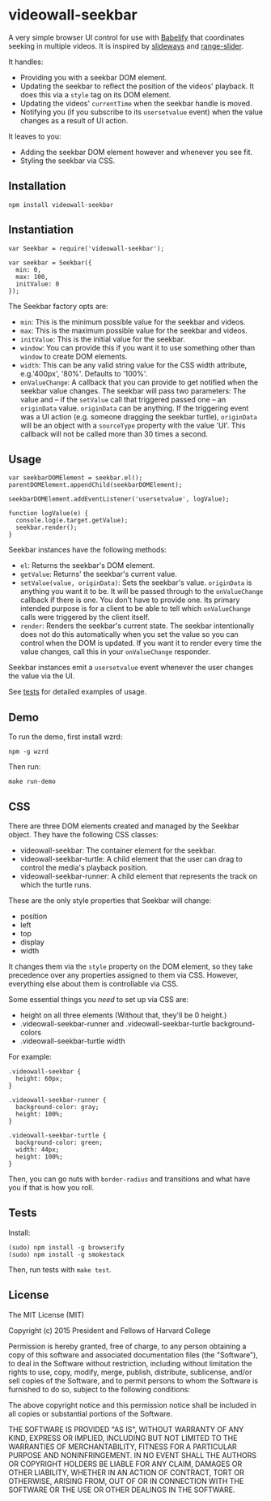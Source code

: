 videowall-seekbar
==================

A very simple browser UI control for use with [Babelify](https://github.com/babel/babelify) that coordinates seeking in multiple videos. It is inspired by [slideways](https://github.com/substack/slideways/) and [range-slider](https://github.com/hughsk/range-slider/blob/master/index.js).

It handles:

- Providing you with a seekbar DOM element.
- Updating the seekbar to reflect the position of the videos' playback. It does this via a `style` tag on its DOM element.
- Updating the videos' `currentTime` when the seekbar handle is moved.
- Notifying you (if you subscribe to its `usersetvalue` event) when the value changes as a result of UI action.

It leaves to you:

- Adding the seekbar DOM element however and whenever you see fit.
- Styling the seekbar via CSS.

Installation
------------

    npm install videowall-seekbar

Instantiation
-------------

    var Seekbar = require('videowall-seekbar');

    var seekbar = Seekbar({
      min: 0,
      max: 100,
      initValue: 0
    });

The Seekbar factory opts are:

  - `min`: This is the minimum possible value for the seekbar and videos.
  - `max`: This is the maximum possible value for the seekbar and videos.
  - `initValue`: This is the initial value for the seekbar.
  - `window`: You can provide this if you want it to use something other than `window` to create DOM elements.
  - `width`: This can be any valid string value for the CSS width attribute, e.g.'400px', '80%'. Defaults to '100%'.
  - `onValueChange`: A callback that you can provide to get notified when the seekbar value changes. The seekbar will pass two parameters: The value and – if the `setValue` call that triggered passed one – an `originData` value. `originData` can be anything. If the triggering event was a UI action (e.g. someone dragging the seekbar turtle), `originData` will be an object with a `sourceType` property with the value 'UI'. This callback will not be called more than 30 times a second.

Usage
-----

    var seekbarDOMElement = seekbar.el();
    parentDOMElement.appendChild(seekbarDOMElement);

    seekbarDOMElement.addEventListener('usersetvalue', logValue);

    function logValue(e) {
      console.log(e.target.getValue);
      seekbar.render();
    }

Seekbar instances have the following methods:

  - `el`: Returns the seekbar's DOM element.
  - `getValue`: Returns' the seekbar's current value.
  - `setValue(value, originData)`: Sets the seekbar's value. `originData` is anything you want it to be. It will be passed through to the `onValueChange` callback if there is one. You don't have to provide one. Its primary intended purpose is for a client to be able to tell which `onValueChange` calls were triggered by the client itself.
  - `render`: Renders the seekbar's current state. The seekbar intentionally does not do this automatically when you set the value so you can control when the DOM is updated. If you want it to render every time the value changes, call this in your `onValueChange` responder.

Seekbar instances emit a `usersetvalue` event whenever the user changes the value via the UI.

See [tests](https://github.com/jimkang/videowall-seekbar/tests) for detailed examples of usage.

Demo
----

To run the demo, first install wzrd:

    npm -g wzrd

Then run:

    make run-demo

CSS
---

There are three DOM elements created and managed by the Seekbar object. They have the following CSS classes:

  - videowall-seekbar: The container element for the seekbar.
  - videowall-seekbar-turtle: A child element that the user can drag to control the media's playback position.
  - videowall-seekbar-runner: A child element that represents the track on which the turtle runs.

These are the only style properties that Seekbar will change:

  - position
  - left
  - top
  - display
  - width

It changes them via the `style` property on the DOM element, so they take precedence over any properties assigned to them via CSS. However, everything else about them is controllable via CSS.

Some essential things you *need* to set up via CSS are:

  - height on all three elements (Without that, they'll be 0 height.)
  - .videowall-seekbar-runner and .videowall-seekbar-turtle background-colors
  - .videowall-seekbar-turtle width

For example:

    .videowall-seekbar {
      height: 60px;
    }

    .videowall-seekbar-runner {
      background-color: gray;
      height: 100%;
    }

    .videowall-seekbar-turtle {
      background-color: green;
      width: 44px;
      height: 100%;
    }

Then, you can go nuts with `border-radius` and transitions and what have you if that is how you roll.

Tests
-----

Install:

    (sudo) npm install -g browserify
    (sudo) npm install -g smokestack

Then, run tests with `make test`.

License
-------

The MIT License (MIT)

Copyright (c) 2015 President and Fellows of Harvard College

Permission is hereby granted, free of charge, to any person obtaining a copy
of this software and associated documentation files (the "Software"), to deal
in the Software without restriction, including without limitation the rights
to use, copy, modify, merge, publish, distribute, sublicense, and/or sell
copies of the Software, and to permit persons to whom the Software is
furnished to do so, subject to the following conditions:

The above copyright notice and this permission notice shall be included in
all copies or substantial portions of the Software.

THE SOFTWARE IS PROVIDED "AS IS", WITHOUT WARRANTY OF ANY KIND, EXPRESS OR
IMPLIED, INCLUDING BUT NOT LIMITED TO THE WARRANTIES OF MERCHANTABILITY,
FITNESS FOR A PARTICULAR PURPOSE AND NONINFRINGEMENT. IN NO EVENT SHALL THE
AUTHORS OR COPYRIGHT HOLDERS BE LIABLE FOR ANY CLAIM, DAMAGES OR OTHER
LIABILITY, WHETHER IN AN ACTION OF CONTRACT, TORT OR OTHERWISE, ARISING FROM,
OUT OF OR IN CONNECTION WITH THE SOFTWARE OR THE USE OR OTHER DEALINGS IN
THE SOFTWARE.
